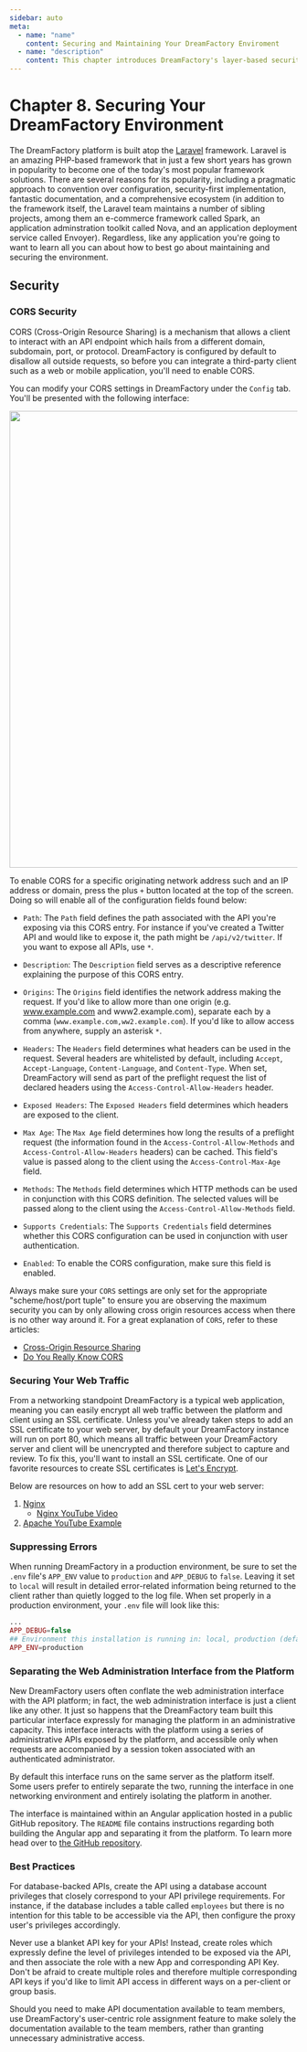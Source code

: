```yaml
---
sidebar: auto
meta:
  - name: "name"
    content: Securing and Maintaining Your DreamFactory Enviroment
  - name: "description"
    content: This chapter introduces DreamFactory's layer-based security approach, discussing the many ways in which you can ensure your APIs are fully secured. 
---
```


# Chapter 8. Securing Your DreamFactory Environment

The DreamFactory platform is built atop the [Laravel](https://www.laravel.com) framework. Laravel is an amazing PHP-based framework that in just a few short years has grown in popularity to become one of the today's most popular framework solutions. There are several reasons for its popularity, including a pragmatic approach to convention over configuration, security-first implementation, fantastic documentation, and a comprehensive ecosystem (in addition to the framework itself, the Laravel team maintains a number of sibling projects, among them an e-commerce framework called Spark, an application adminstration toolkit called Nova, and an application deployment service called Envoyer). Regardless, like any application you're going to want to learn all you can about how to best go about maintaining and securing the environment. 

## Security

### CORS Security

CORS (Cross-Origin Resource Sharing) is a mechanism that allows a client to interact with an API endpoint which hails from a different domain, subdomain, port, or protocol. DreamFactory is configured by default to disallow all outside requests, so before you can integrate a third-party client such as a web or mobile application, you'll need to enable CORS.

You can modify your CORS settings in DreamFactory under the `Config` tab. You'll be presented with the following interface:

<img src="/images/10/cors.png" width="800">

To enable CORS for a specific originating network address such and an IP address or domain, press the plus `+` button located at the top of the screen. Doing so will enable all of the configuration fields found below:

* `Path`: The `Path` field defines the path associated with the API you're exposing via this CORS entry. For instance if you've created a Twitter API and would like to expose it, the path might be `/api/v2/twitter`. If you want to expose all APIs, use `*`.

* `Description`: The `Description` field serves as a descriptive reference explaining the purpose of this CORS entry.

* `Origins`: The `Origins` field identifies the network address making the request. If you'd like to allow more than one origin (e.g. www.example.com and www2.example.com), separate each by a comma (`www.example.com,ww2.example.com`). If you'd like to allow access from anywhere, supply an asterisk `*`.

* `Headers`: The `Headers` field determines what headers can be used in the request. Several headers are whitelisted by default, including `Accept`, `Accept-Language`, `Content-Language`, and `Content-Type`. When set, DreamFactory will send as part of the preflight request the list of declared headers using the `Access-Control-Allow-Headers` header.

* `Exposed Headers`: The `Exposed Headers` field determines which headers are exposed to the client.

* `Max Age`: The `Max Age` field determines how long the results of a preflight request (the information found in the `Access-Control-Allow-Methods` and `Access-Control-Allow-Headers` headers) can be cached. This field's value is passed along to the client using the `Access-Control-Max-Age` field.

* `Methods`: The `Methods` field determines which HTTP methods can be used in conjunction with this CORS definition. The selected values will be passed along to the client using the `Access-Control-Allow-Methods` field.

* `Supports Credentials`: The `Supports Credentials` field determines whether this CORS configuration can be used in conjunction with user authentication.

* `Enabled`: To enable the CORS configuration, make sure this field is enabled.

Always make sure your `CORS` settings are only set for the appropriate "scheme/host/port tuple" to ensure you are observing the maximum security you can by only allowing cross origin resources access when there is no other way around it.  For a great explanation of `CORS`, refer to these articles:

* [Cross-Origin Resource Sharing](https://developer.mozilla.org/en-US/docs/Web/HTTP/CORS)
* [Do You Really Know CORS](http://performantcode.com/web/do-you-really-know-cors) 




### Securing Your Web Traffic

From a networking standpoint DreamFactory is a typical web application, meaning you can easily encrypt all web traffic between the platform and client using an SSL certificate. Unless you've already taken steps to add an SSL certificate to your web server, by default your DreamFactory instance will run on port 80, which means all traffic between your DreamFactory server and client will be unencrypted and therefore subject to capture and review. To fix this, you'll want to install an SSL certificate. One of our favorite resources to create SSL certificates is [Let's Encrypt](https://letsencrypt.org/getting-started/).

Below are resources on how to add an SSL cert to your web server:

1. [Nginx](http://nginx.org/en/docs/http/configuring_https_servers.html)
	* [Nginx YouTube Video](https://www.youtube.com/watch?v=X3Pr5VATOyA)
2. [Apache YouTube Example](https://www.youtube.com/watch?v=NfUoiv4FTSs)

### Suppressing Errors

When running DreamFactory in a production environment, be sure to set the `.env` file's `APP_ENV` value to `production` and `APP_DEBUG` to `false`. Leaving it set to `local` will result in detailed error-related information being returned to the client rather than quietly logged to the log file. When set properly in a production environment, your `.env` file will look like this:

```php
...
APP_DEBUG=false
## Environment this installation is running in: local, production (default)
APP_ENV=production
```

### Separating the Web Administration Interface from the Platform

New DreamFactory users often conflate the web administration interface with the API platform; in fact, the web administration interface is just a client like any other. It just so happens that the DreamFactory team built this particular interface expressly for managing the platform in an administrative capacity. This interface interacts with the platform using a series of administrative APIs exposed by the platform, and accessible only when requests are accompanied by a session token associated with an authenticated administrator.

By default this interface runs on the same server as the platform itself. Some users prefer to entirely separate the two, running the interface in one networking environment and entirely isolating the platform in another.

The interface is maintained within an Angular application hosted in a public GitHub repository. The `README` file contains instructions regarding both building the Angular app and separating it from the platform. To learn more head over to [the GitHub repository](https://github.com/dreamfactorysoftware/df-admin-app).

### Best Practices

For database-backed APIs, create the API using a database account privileges that closely correspond to your API privilege requirements. For instance, if the database includes a table called `employees` but there is no intention for this table to be accessible via the API, then configure the proxy user's privileges accordingly.

Never use a blanket API key for your APIs! Instead, create roles which expressly define the level of privileges intended to be exposed via the API, and then associate the role with a new App and corresponding API Key. Don't be afraid to create multiple roles and therefore multiple corresponding API keys if you'd like to limit API access in different ways on a per-client or group basis.

Should you need to make API documentation available to team members, use DreamFactory's user-centric role assignment feature to make solely the documentation available to the team members, rather than granting unnecessary administrative access.